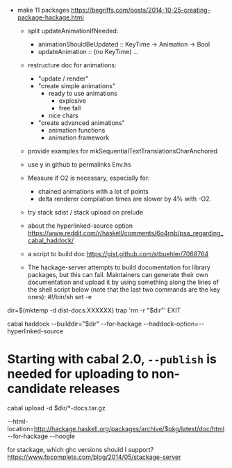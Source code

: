 
- make 11 packages
https://begriffs.com/posts/2014-10-25-creating-package-hackage.html

  - split updateAnimationIfNeeded:
    - animationShouldBeUpdated :: KeyTime -> Animation -> Bool
    - updateAnimation :: (no KeyTime) ...
  - restructure doc for animations:
    - "update / render"
    - "create simple animations"
      - ready to use animations
        - explosive
        - free fall
      - nice chars
    - "create advanced animations"
      - animation functions
      - animation framework

  - provide examples for mkSequentialTextTranslationsCharAnchored

  - use y in github to permalinks Env.hs

  - Measure if O2 is necessary, especially for:
    - chained animations with a lot of points
    - delta renderer
  compilation times are slower by 4% with -O2.

  - try stack sdist / stack upload on prelude

  - about the hyperlinked-source option
  https://www.reddit.com/r/haskell/comments/6o4rnb/psa_regarding_cabal_haddock/

  - a script to build doc
  https://gist.github.com/stbuehler/7068764

  -  The hackage-server attempts to build documentation for library packages, but this can fail. Maintainers can generate their own documentation and upload it by using something along the lines of the shell script below (note that the last two commands are the key ones):
#!/bin/sh
set -e

dir=$(mktemp -d dist-docs.XXXXXX)
trap 'rm -r "$dir"' EXIT

cabal haddock --builddir="$dir" --for-hackage --haddock-option=--hyperlinked-source
# Starting with cabal 2.0, `--publish` is needed for uploading to non-candidate releases
cabal upload -d $dir/*-docs.tar.gz




--html-location=http://hackage.haskell.org/packages/archive/$pkg/latest/doc/html
--for-hackage
--hoogle

for stackage, which ghc versions should I support? https://www.fpcomplete.com/blog/2014/05/stackage-server
